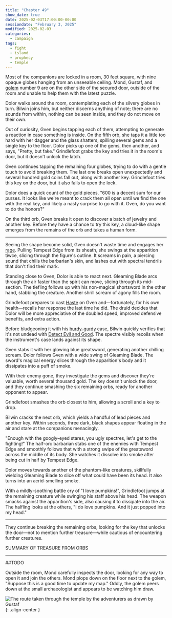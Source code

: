 ```yaml
---
title: "Chapter 49"
show_date: true
date: 2025-02-03T17:00:00-00:00
sessiondate: "February 3, 2025"
modified: 2025-02-03
categories:
  - campaign
tags:
  - fight
  - island
  - prophecy
  - temple
---
```


Most of the companions are locked in a room, 30 feet square, with nine opaque globes hanging from an
unseeable ceiling. Mond, Gustaf, and [golem](https://www.dndbeyond.com/monsters/16863-flesh-golem)
number 9 are on the other side of the secured door, outside of the room and unable to help them with
the latest puzzle.

Dolor walks around the room, contemplating each of the silvery globes in turn. Bilwin joins him, but
neither discerns anything of note; there are no sounds from within, nothing can be seen inside, and
they do not move on their own.

Out of curiosity, Gven begins tapping each of them, attempting to generate a reaction in case something
is inside. On the fifth orb, she taps it a little too hard with her dagger and the glass shatters,
spilling several gems and a single key to the floor. Dolor picks up one of the gems, then another, and
says, "Pretty, but fake." Grindlefoot grabs the key and tries it in the room's door, but it doesn't
unlock the latch.

Gven continues tapping the remaining four globes, trying to do with a gentle touch to avoid breaking
them. The last one breaks open unexpectedly and several hundred gold coins fall out, along with
another key. Grindlefoot tries this key on the door, but it also fails to open the lock. 

Dolor does a quick count of the gold pieces, "600 is a decent sum for our purses. It looks like we're
meant to crack them all open until we find the one with the real key, and likely
a nasty surprise to go with it. Gven, do you want to do the honors?"

On the third orb, Gven breaks it open to discover a batch of jewelry and another key. Before they have
a chance to try this key, a cloud-like shape emerges from the remains of the orb and takes a human
form.

---

<!-- Fight choreography -->

<!-- Initiative rolls:
  Bilwin - 8
  Dolor - 12
  Grindlefoot - 9
  Gven - 22
  Mond - n/a
-->

<!-- Round 1 -->

Seeing the shape become solid, Gven doesn't waste time and engages her
[rage](https://www.thegamer.com/dungeons-dragons-dnd-barbarian-rage-explained-guide/). Pulling
Tempest Edge from its sheath, she swings at the apparition tiwce, slicing through the figure's
outline. It screams in pain, a piercing sound that chills the barbarian's skin, and lashes out
with spectral tendrils that don't find their mark.

Standing close to Gven, Dolor is able to react next. Gleaming Blade arcs through the air faster than
the spirit can move, slicing through its mid-section. The tiefling follows up with his non-magical
shortsword in the other hand, stabbing the creature. Another shrill scream of agony fills the room.

Grindlefoot prepares to cast [Haste](https://www.dndbeyond.com/spells/2138-haste) on Gven
and—fortunately, for his own health—recalls her response the last time he did. The druid decides
that Dolor will be more appreciative of the doubled speed, improved defensive benefits, and extra
action.

Before bludgeoning it with his [hurdy-gurdy](https://en.wikipedia.org/wiki/Hurdy-gurdy) case,
Bilwin quickly verifies that it's not undead with
[Detect Evil and Good](https://www.dndbeyond.com/spells/2619090-detect-evil-and-good). The spectre
visibly recoils when the instrument's case lands against its shape.

<!-- Round 2 -->

Gven stabs it with her glowing blue greatsword, generating another chilling scream. Dolor follows
Gven with a wide swing of Gleaming Blade. The sword's magical energy slices through the apparition's
body and it dissipates into a puff of smoke.

With their enemy gone, they investigate the gems and discover they're valuable, worth several
thousand gold. The key doesn't unlock the door, and they continue smashing the six remaining orbs,
ready for another opponent to appear.

Grindlefoot smashes the orb closest to him, allowing a scroll and a key to drop.

Bilwin cracks the next orb, which yields a handful of lead pieces and another key. Within seconds,
three dark, black shapes appear floating in the air and stare at the companions menacingly.

<!-- Round 3 -->

"Enough with the googly-eyed stares, you ugly spectres, let's get to the fighting!" The half-orc
barbarian stabs one of the enemies with Tempest Edge and smoothly follows that with a strong
swipe of the greatsword across the middle of its body. She watches it dissolve into smoke after
being cut in half by Tempest Edge.

Dolor moves towards another of the phantom-like creatures, skillfully wielding Gleaming Blade
to slice off what could have been its head. It also turns into an acrid-smelling smoke.

With a mildly-soothing battle cry of "I love pumpkins!", Grindlefoot jumps at the remaining
creature while swinging his staff above his head. The weapon smacks against the apparition's
side, also causing it to dissipate into the air. The halfling looks at the others, "I do love
pumpkins. And it just popped into my head."

---

They continue breaking the remaining orbs, looking for the key that unlocks the door—not to mention
further treasure—while cautious of encountering further creatures.


SUMMARY OF TREASURE FROM ORBS

---

##TODO

Outside the room, Mond carefully inspects the door, looking for any way to open it and join the others.
Mond plops down on the floor next to the golem, "Suppose this is a good time to update my map." Oddly,
the golem peers down at the small archaeologist and appears to be watching him draw.

![The route taken through the temple by the adventurers as drawn by Gustaf](/dnd/assets/images/ch48-drawn-map-route-800px.jpeg){: .align-center }

<!-- NOTES -->

<!-- em dash: — | Mac kebyoard shortcut = Option + Shift + Dash (-) -->
<!-- https://oatcookies.neocities.org/dndmoney to convert copper, silver, gold, and more into CP -->
<!-- Frequently used links:
  [Barbarian rage](https://www.thegamer.com/dungeons-dragons-dnd-barbarian-rage-explained-guide/)
  [Bardic inspiration](https://www.dndbeyond.com/classes/1-bard#BardicInspiration-75)
  [Chaos Bolt](https://www.dndbeyond.com/spells/14761-chaos-bolt)
  [eagle eyesight](https://dnd5e.wikidot.com/barbarian:totem-warrior#toc2)
  [Hanseath](https://forgottenrealms.fandom.com/wiki/Hanseath)
  [Hellish Rebuke](https://www.dndbeyond.com/spells/hellish-rebuke)
  [hurdy-gurdy](https://en.wikipedia.org/wiki/Hurdy-gurdy)
  [Mind Spike](http://dnd5e.wikidot.com/spell:mind-spike)
  [Shillelagh](https://www.dndbeyond.com/spells/2249-shillelagh)
  [Spiritual Weapon](https://www.dndbeyond.com/spells/2263-spiritual-weapon)
  [Wild Shape](https://www.dndbeyond.com/posts/635-druid-101-wild-shape-guide)
-->
<!--
  Lists of spells for the classes:
    - Bard spells (Bilwin): https://www.dndbeyond.com/spells/class/1-bard
    - Cleric spells (Bilwin): https://www.dndbeyond.com/spells/class/cleric 
    - Druid spells (Grindlefoot): https://www.dndbeyond.com/spells/class/druid
    - Sorcerer spells (Mond): https://www.dndbeyond.com/spells/class/sorcerer
    - Warlock spells (Dolor): https://www.dndbeyond.com/spells/class/warlock
  Monsters: https://www.dndbeyond.com/monsters
  Damage types: https://www.wargamer.com/dnd/damage-types
  Luck (Bilwin): http://dnd5e.wikidot.com/feat:lucky
-->
<!-- Directions on a boat:
  Port = left side
  Starboard = right side
  Bow = front
  Aft = back (inside the ship, on board)
  Stern = back (outside, offboard)
-->
